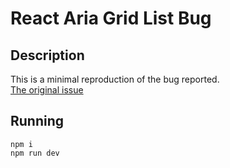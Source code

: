 # React Aria Grid List Bug

## Description

This is a minimal reproduction of the bug reported.  
[The original issue](https://github.com/adobe/react-spectrum/issues/8162)

## Running
`npm i`  
`npm run dev`
